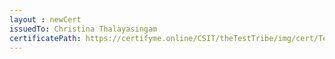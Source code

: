 ```yaml
--- 
layout : newCert 
issuedTo: Christina Thalayasingam
certificatePath: https://certifyme.online/CSIT/theTestTribe/img/cert/TestFlix/ChristinaThalayasingam_2b16b.png
--- 
```


